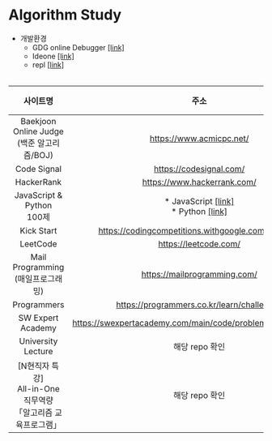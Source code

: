 # Algorithm Study
* 개발환경
   * GDG online Debugger [[link]](http://www.onlinegdb.com/)
   * Ideone [[link]](https://ideone.com/)
   * repl [[link]](https://repl.it/repls)
<br><br>

|사이트명|주소|repo 바로가기|
|:--:|:--:|:--:|
|Baekjoon Online Judge<br>(백준 알고리즘/BOJ)|https://www.acmicpc.net/|[:octocat:](https://github.com/kimkyeongnam/Algorithm/tree/master/Baekjoon(BOJ))|
|Code Signal|https://codesignal.com/|[:octocat:](https://github.com/kimkyeongnam/Algorithm/tree/master/Code%20Signal)|
|HackerRank|https://www.hackerrank.com/|[:octocat:](https://github.com/kimkyeongnam/Algorithm/tree/master/HackerRank)|
|JavaScript & Python<br>100제| * JavaScript [[link]](https://www.notion.so/JS-100-94d97d294dd14c9b911a02c840fa9f2d)<br>* Python [[link]](https://www.notion.so/Python-100-6ee1860ce29a41bc8eb6b9cfa7d7f06c)|[:octocat:](https://github.com/kimkyeongnam/Algorithm/tree/master/JavaScript%20%26%20Python%20100%EC%A0%9C)|
|Kick Start|https://codingcompetitions.withgoogle.com/kickstart|[:octocat:](https://github.com/kimkyeongnam/Algorithm/tree/master/Kick%20Start)|
|LeetCode|https://leetcode.com/|[:octocat:](https://github.com/kimkyeongnam/Algorithm/tree/master/LeetCode)|
|Mail Programming<br>(매일프로그래밍)|https://mailprogramming.com/|[:octocat:](https://github.com/kimkyeongnam/Algorithm/tree/master/Mail%20Programming)|
|Programmers|https://programmers.co.kr/learn/challenges|[:octocat:](https://github.com/kimkyeongnam/Algorithm/tree/master/Programmers)|
|SW Expert Academy|https://swexpertacademy.com/main/code/problem/problemList.do|[:octocat:](https://github.com/kimkyeongnam/Algorithm/tree/master/SW%20Expert%20Academy)|
|University Lecture|해당 repo 확인|[:octocat:](https://github.com/kimkyeongnam/Algorithm/tree/master/University%20Lecture)|
|[N현직자 특강]<br>All-in-One<br>직무역량<br>「알고리즘 교육프로그램」|해당 repo 확인|[:octocat:](https://github.com/kimkyeongnam/Algorithm/tree/master/%5BN%ED%98%84%EC%A7%81%EC%9E%90%20%ED%8A%B9%EA%B0%95%5D%20All-in-One%20%EC%A7%81%EB%AC%B4%EC%97%AD%EB%9F%89%20%E3%80%8C%EC%95%8C%EA%B3%A0%EB%A6%AC%EC%A6%98%20%EA%B5%90%EC%9C%A1%ED%94%84%EB%A1%9C%EA%B7%B8%EB%9E%A8%E3%80%8D)|

